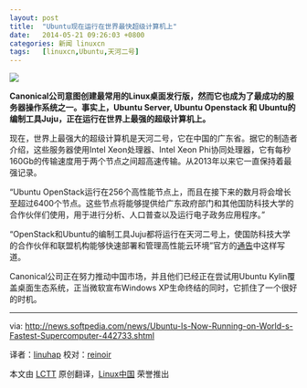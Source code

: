 ```yaml
---
layout: post
title:	"Ubuntu现在运行在世界最快超级计算机上"
date:	2014-05-21 09:26:03 +0800 
categories:	新闻 linuxcn 
tags:	[linuxcn,Ubuntu,天河二号]
---
```



![](/Asserts/Images//attachment/album/201405/21/092605rn4r2ojjaa99a762.jpg)


**Canonical公司意图创建最常用的Linux桌面发行版，然而它也成为了最成功的服务器操作系统之一。事实上，Ubuntu Server, Ubuntu Openstack 和 Ubuntu的编制工具Juju，正在运行在世界上最强的超级计算机上。**


现在，世界上最强大的超级计算机是天河二号，它在中国的广东省。据它的制造者介绍，这些服务器使用Intel Xeon处理器、Intel Xeon Phi协同处理器，它有每秒160Gb的传输速度用于两个节点之间超高速传输。从2013年以来它一直保持着最强记录。


“Ubuntu OpenStack运行在256个高性能节点上，而且在接下来的数月将会增长至超过6400个节点。这些节点将能够提供给广东政府部门和其他国防科技大学的合作伙伴们使用，用于进行分析、人口普查以及运行电子政务应用程序。”


“OpenStack和Ubuntu的编制工具Juju都将运行在天河二号上，使国防科技大学的合作伙伴和联盟机构能够快速部署和管理高性能云环境”官方的[通告](https://insights.ubuntu.com/2014/05/14/nudt-and-canonical-bring-openstack-to-worlds-fastest-supercomputer/)中这样写道。


Canonical公司正在努力推动中国市场，并且他们已经正在尝试用Ubuntu Kylin覆盖桌面生态系统，正当微软宣布Windows XP生命终结的同时，它抓住了一个很好的时机。




---


via: <http://news.softpedia.com/news/Ubuntu-Is-Now-Running-on-World-s-Fastest-Supercomputer-442733.shtml>


译者：[linuhap](https://github.com/linuhap) 校对：[reinoir](https://github.com/reinoir)


本文由 [LCTT](https://github.com/LCTT/TranslateProject) 原创翻译，[Linux中国](http://linux.cn/) 荣誉推出
